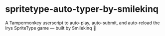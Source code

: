 # spritetype-auto-typer-by-smilekinq
A Tampermonkey userscript to auto-play, auto-submit, and auto-reload the Irys SpriteType game — built by Smilekinq 👑
